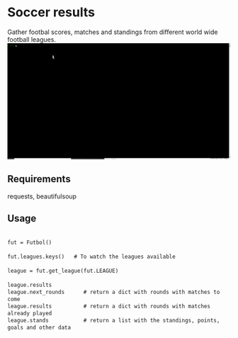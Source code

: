 # Soccer results

Gather footbal scores, matches and standings from different world wide football leagues.
![Script in acction](./futbol_anim.gif)

## Requirements

requests, beautifulsoup

## Usage

```from futbol import Futbol

fut = Futbol()

fut.leagues.keys()   # To watch the leagues available

league = fut.get_league(fut.LEAGUE)

league.results
league.next_rounds      # return a dict with rounds with matches to come
league.results          # return a dict with rounds with matches already played
league.stands           # return a list with the standings, points, goals and other data
``` 
